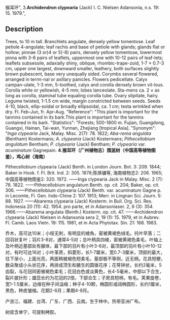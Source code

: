猴耳环",
3.**Archidendron clypearia** (Jack) I. C. Nielsen Adansonia, n.s. 19: 15. 1979.",

## Description
Trees, to 10 m tall. Branchlets angulate, densely yellow tomentose. Leaf petiole 4-angulate; leaf rachis and base of petiole with glands; glands flat or hollow; pinnae (3 or)4 or 5(-8) pairs, densely yellow tomentose, lowermost pinna with 3-6 pairs of leaflets, uppermost one with 10-12 pairs of leaf-lets; leaflets subsessile, adaxially shiny, oblique, rhombic-trape-zoid, 1-7 × 0.7-3 cm, upper one largest, downward smaller, leathery, both surfaces slightly brown pubescent, base very unequally sided. Corymbs several flowered, arranged in termi-nal or axillary panicles. Flowers pedicellate. Calyx campan-ulate, 1-3 mm, 5-toothed, calyx and corolla densely brown vil-lous. Corolla white or yellowish, 4-5 mm; lobes lanceolate. Sta-mens ca. 2 × as long as corolla, staminal tube equaling corolla tube. Ovary stipitate, hairy. Legume twisted, 1-1.5 cm wide, margin constricted between seeds. Seeds 4-10, black, ellip-soidal or broadly ellipsoidal, ca. 1 cm; testa wrinkled when dry. Fl. Feb-Jun, fr. Apr-Aug.
  "Reference": "This plant is important for the tannins contained in its bark.This plant is important for the tannins contained in its bark.
  "Statistics": "Forests; 500-1800 m. Fujian, Guangdong, Guangxi, Hainan, Tai-wan, Yunnan, Zhejiang [tropical Asia].
  "Synonym": "*Inga clypearia* Jack, Malay. Misc. 2(7): 78. 1822; *Aba-rema angulata* (Bentham) Kostermans; *A. clypearia* (Jack) Kostermans; *Pithecellobium angulatum* Bentham; *P. clypearia* (Jack) Bentham; *P. clypearia* var. *acuminatum* Gagnepain.
**4.猴耳环（广州植物志）围涎树（中国高等植物图鉴），鸡心树（海南）**

Pithecellobium clypearia (Jack) Benth. in London Journ. Bot. 3: 209. 1844; Baker in Hook. f. Fl. Brit. Ind. 2: 305. 1878;陈焕镛等, 海南植物志2: 206. 1965;中国高等植物图鉴2: 320. 1972. ——lnga clypearia Jack in Malay. Misc. 2 (7): 78. 1822. ——Pithecellobium angulatum Benth. op. cit. 204; Baker, op. cit. 306. ——Pithecellobium clypearia (Jack) Benth. var. acuminatum Gagne p. in Lecomte, Fl. Gen. Indo-Chine 2: 107. 1913; Merr. in Lingnan Sci. Journ. 5: 88. 1927. ——Abarema clypearia (Jack) Kosterm. in Bull. Org. Sci. Res. Indonesia 20 (11): 42. 1954. pro parte, et in Adansoniaser. 2, 6 (3): 354. 1966.——Abarema angulata (Benth.) Kosterm. op. cit. 47. ——Archidendron clypearia (Jack) Nielsen in Adansonia sera 2, 19 (1): 15. 1979, et in Aubrev. Fl. Camb. Laos Vietn. 19: 115. 1981, et in Acta Phytotax. Sin. 21: 168. 1983.

乔木，高可达10米；小枝无刺，有明显的棱角，密被黄褐色绒毛。托叶早落；二回羽状复叶；羽片3-8对，通常4-5对；总叶柄具四棱，密被黄褐色柔毛，叶轴上及叶柄近基部处有腺体，最下部的羽片有小叶3-6对，最顶部的羽片有小叶10-12对，有时可达16对；小叶革质，斜菱形，长1-7厘米，宽0.7-3厘米，顶部的最大，往下渐小，上面光亮，两面稍被褐色短柔毛，基部极不等侧，近无柄。花具短梗，数朵聚成小头状花序，再排成顶生和腋生的圆锥花序；花萼钟状，长约2毫米，5齿裂，与花冠同密被褐色柔毛；花冠白色或淡黄色，长4-5毫米，中部以下合生，裂片披针形；雄蕊长约为花冠的2倍，下部合生；子房具短柄，有毛。荚果旋卷，宽1-1.5厘米，边缘在种子间溢缩；种子4-10颗，椭圆形或阔椭圆形，长约1厘米，黑色，种皮皱缩。花期2-6月；果期4-8月。

产浙江、福建、台湾、广东、广西、云南。生于林中。热带亚洲广布。

树皮含单宁，可提制栲胶。

